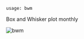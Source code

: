 ```text
usage: bwm
```

Box and Whisker plot monthly

![bwm](https://user-images.githubusercontent.com/25267873/112729913-76d2fc80-8f26-11eb-8338-448147ed5703.png)
